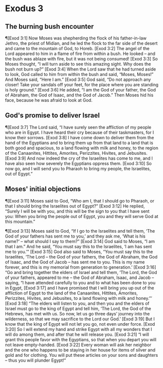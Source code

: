 # Exodus 3

## The burning bush encounter
¶[Exod 3:1] Now Moses was shepherding the flock of his father-in-law Jethro, the priest of Midian, and he led the flock to the far side of the desert and came to the mountain of God, to Horeb.
[Exod 3:2] The angel of the Lord appeared to him in a flame of fire from within a bush. He looked – and the bush was ablaze with fire, but it was not being consumed!
[Exod 3:3] So Moses thought, “I will turn aside to see this amazing sight. Why does the bush not burn up?”
[Exod 3:4] When the Lord saw that he had turned aside to look, God called to him from within the bush and said, “Moses, Moses!” And Moses said, “Here I am.”
[Exod 3:5] God said, “Do not approach any closer! Take your sandals off your feet, for the place where you are standing is holy ground.”
[Exod 3:6] He added, “I am the God of your father, the God of Abraham, the God of Isaac, and the God of Jacob.” Then Moses hid his face, because he was afraid to look at God.

## God's promise to deliver Israel
¶[Exod 3:7] The Lord said, “I have surely seen the affliction of my people who are in Egypt. I have heard their cry because of their taskmasters, for I know their sorrows.
[Exod 3:8] I have come down to deliver them from the hand of the Egyptians and to bring them up from that land to a land that is both good and spacious, to a land flowing with milk and honey, to the region of the Canaanites, Hittites, Amorites, Perizzites, Hivites, and Jebusites.
[Exod 3:9] And now indeed the cry of the Israelites has come to me, and I have also seen how severely the Egyptians oppress them.
[Exod 3:10] So now go, and I will send you to Pharaoh to bring my people, the Israelites, out of Egypt.”

## Moses' initial objections
¶[Exod 3:11] Moses said to God, “Who am I, that I should go to Pharaoh, or that I should bring the Israelites out of Egypt?”
[Exod 3:12] He replied, “Surely I will be with you, and this will be the sign to you that I have sent you: When you bring the people out of Egypt, you and they will serve God at this mountain.”

¶[Exod 3:13] Moses said to God, “If I go to the Israelites and tell them, ‘The God of your fathers has sent me to you,’ and they ask me, ‘What is his name?’ – what should I say to them?”
[Exod 3:14] God said to Moses, “I am that I am.” And he said, “You must say this to the Israelites, ‘I am has sent me to you.’”
[Exod 3:15] God also said to Moses, “You must say this to the Israelites, ‘The Lord – the God of your fathers, the God of Abraham, the God of Isaac, and the God of Jacob – has sent me to you. This is my name forever, and this is my memorial from generation to generation.’
[Exod 3:16] “Go and bring together the elders of Israel and tell them, ‘The Lord, the God of your fathers, appeared to me – the God of Abraham, Isaac, and Jacob – saying, “I have attended carefully to you and to what has been done to you in Egypt,
[Exod 3:17] and I have promised that I will bring you up out of the affliction of Egypt to the land of the Canaanites, Hittites, Amorites, Perizzites, Hivites, and Jebusites, to a land flowing with milk and honey.”’
[Exod 3:18] “The elders will listen to you, and then you and the elders of Israel must go to the king of Egypt and tell him, ‘The Lord, the God of the Hebrews, has met with us. So now, let us go three days’ journey into the wilderness, so that we may sacrifice to the Lord our God.’
[Exod 3:19] But I know that the king of Egypt will not let you go, not even under force.
[Exod 3:20] So I will extend my hand and strike Egypt with all my wonders that I will do among them, and after that he will release you.
[Exod 3:21] “I will grant this people favor with the Egyptians, so that when you depart you will not leave empty-handed.
[Exod 3:22] Every woman will ask her neighbor and the one who happens to be staying in her house for items of silver and gold and for clothing. You will put these articles on your sons and daughters – thus you will plunder Egypt!”
